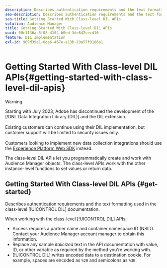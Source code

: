 ```yaml
---
description: Describes authentication requirements and the text formatting used in the class-level DIL documentation.
seo-description: Describes authentication requirements and the text formatting used in the class-level DIL documentation.
seo-title: Getting Started With Class-level DIL APIs
solution: Audience Manager
title: Getting Started With Class-level DIL APIs
uuid: 00c1136a-5f08-4104-b0ed-3de847cecd16
feature: DIL Implementation
exl-id: 909d39a1-0da6-467e-a13b-19a57f9186a1
---
```

# Getting Started With Class-level DIL APIs{#getting-started-with-class-level-dil-apis}

>[!WARNING]
>
>Starting with July 2023, Adobe has discontinued the development of the [!DNL Data Integration Library (DIL)] and the DIL extension.
><br><br>Existing customers can continue using their DIL implementation, but customer support will be limited to security issues only.
><br><br>Customers looking to implement new data collection integrations should use the [Experience Platform Web SDK](https://experienceleague.adobe.com/docs/experience-platform/edge/home.html?lang=en) instead.

The class-level DIL APIs let you programmatically create and work with Audience Manager objects. The class-level APIs work with the other instance-level functions to set values or return data.

## Getting Started With Class-level DIL APIs {#get-started}

Describes authentication requirements and the text formatting used in the class-level [!UICONTROL DIL] documentation.

<!-- 

c_class_start.xml

 -->

When working with the class-level [!UICONTROL DIL] APIs:

* Access requires a partner name and container namespace ID (NSID). Contact your Audience Manager account manager to obtain this information. 
* Replace any sample *italicized* text in the API documentation with value, ID, or other variable as required by the method you're working with. 
* [!UICONTROL DIL] writes encoded data to a destination cookie. For example, spaces are encoded as `%20` and semicolons as `%3B`.
